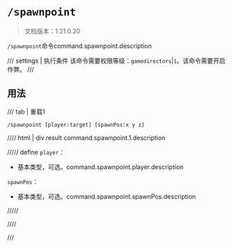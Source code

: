 # `/spawnpoint`

> 文档版本：1.21.0.20

`/spawnpoint`命令command.spawnpoint.description

/// settings | 执行条件
该命令需要权限等级：`gamedirectors`|`1`。该命令需要开启作弊。
///

## 用法

/// tab | 重载1
```mcfunction
/spawnpoint [player:target] [spawnPos:x y z]
```

//// html | div.result
command.spawnpoint.1.description

///// define
`player`：<!-- md:samp target -->

- 基本类型，可选。command.spawnpoint.player.description

`spawnPos`：<!-- md:samp x y z -->

- 基本类型，可选。command.spawnpoint.spawnPos.description


/////

////

///
